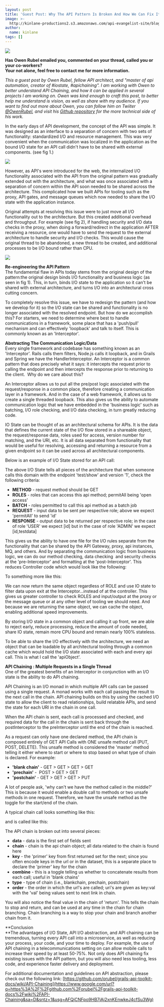 ```yaml
---
layout: post
title: 'Guest Post: Why The API Pattern Is Broken And How We Can Fix It'
image: >-
  http://kinlane-productions2.s3.amazonaws.com/api-evangelist-site/blog/owen-rubel-icon.jpeg
author:
  name: kinlane
tags: []
---
```

[![](http://kinlane-productions2.s3.amazonaws.com/api-evangelist-site/blog/owen-rubel-icon.jpeg)](https://twitter.com/OwenRubel)

**Has Owen Rubel emailed you, commented on your thread, called you or your co-workers?  
Your not alone, feel free to contact me for more information.**

_This a guest post by Owen Rubel, fellow API architect, and "master of api automation, creator of #iostate, #apichaining". I am working with Owen to better understand API Chaining, and how it can be applied in several projects I am working on. Owen was kind enough to craft this post, to better help me understand is vision, as well as share with my audience. If you want to find out more about Owen, you can follow him on Twiiter [@OwenRubel](https://twitter.com/OwenRubel), and visit his [Github repository](https://github.com/orubel) for the more technical side of his work._

In the early days of API development, the concept of the API was simple. It was designed as an interface to a separation of concern with two sets of functionality: standardized I/O and resource management. This was very convenient when the communication was localized in the application as the bound I/O state for an API call didn't have to be shared with external components. (see fig 1.)

![](https://s3.amazonaws.com/kinlane-productions2/api-evangelist/guest-post/owen-rubel/image00.png)

However, as API's were introduced for the web, the internalized I/O functionality associated with the API from the original pattern was gradually extended out with the architecture, and what was once associated with a separation of concern within the API soon needed to be shared across the architecture. This complicated how we built APIs for tooling such as the proxy, API gates, and message queues which now needed to share the I/O state with the application instance.

Original attempts at resolving this issue were to just move all I/O functionality out to the architecture. But this created additional overhead and throughput. For example (see fig 2), if handling security and I/O data checks in the proxy, when doing a forward/redirect in the application AFTER receiving a resource, one would have to send the request to the external architecture to handle security and I/O checks. This would cause the original thread to be abandoned, a new thread to be created, and additional processes to be I/O bound rather than CPU.

![](https://s3.amazonaws.com/kinlane-productions2/api-evangelist/guest-post/owen-rubel/image01.png)

**Re-engineering the API Pattern**  
The fundamental flaw in APIs today stems from the original design of the pattern:the original design binds I/O functionality and business logic (as seen in fig 1). This, in turn, binds I/O state to the application so it can't be shared with external architecture, and turns I/O into an architectural cross cutting concern.

To completely resolve this issue, we have to redesign the pattern (and how we develop for it) so the I/O state can be shared and functionality is no longer associated with the resolved endpoint. But how do we accomplish this? For starters, we need to determine where best to handle communications in a framework, some place that has a 'push/pull' mechanism and can effectively 'loopback' and talk to itself. This is commonly known as an 'Interceptor'.

**Abstracting The Communication Logic/Data**  
Every single framework and codebase has something known as an 'Interceptor'. Rails calls them filters, Node.js calls it loopback, and in Grails and Spring we have the HandlerInterceptor. An Interceptor is a common pattern that does precisely what it says: it intercepts the request prior to calling the endpoint and then intercepts the response prior to returning to the client.  Why do we care about this?

An Interceptor allows us to put all the pre/post logic associated with the request/response in a common place, therefore creating a communication layer in a framework. And in the case of a web framework, it allows us to create a single threaded loopback. This also gives us the ability to automate communication logic that we have embedded in the 'business logic' such as batching, I/O role checking, and I/O data checking, in turn greatly reducing code.

IO State can be thought of as an architectural schema for APIs. It is the data that defines the current state of the I/O flow stored in a shareable object, the request/response data, roles used for access, version number for matching, and the URI, etc. It is all data separated from functionality that would be useful for resolving, accessing and returning a resource from a given endpoint so it can be used across all architectural components.

Below is an example of I/O State stored for an API call:

The above I/O State tells all pieces of the architecture that when someone calls this domain with the endpoint 'test/show' and version '1', check the following criteria:

*   **METHOD** - request method should be GET
*   **ROLES** - roles that can access this api method; permitAll being 'open access'
*   **BATCH** - roles permitted to call this api method as a batch job
*   **REQUEST** - input data to be sent per respective role; above we expect 'permitAll' to send 'id'
*   **RESPONSE** - output data to be returned per respective role; in the case of role 'USER' we expect \[id\] but in the case of role 'ADMIN' we expect \[id,testdata\]

This gives us the ability to have one file for the I/O rules separate from the functionality that can be shared by the API Gateway, proxy, api instances, MQ, and others. And by separating the communication logic from business logic, we can do our method checking, data checking  and security checks at the 'pre-Interceptor' and formatting at the 'post-Interceptor'. This reduces Controller code which would look like the following:

To something more like this:

We can now return the same object regardless of ROLE and use IO state to filter data upon exit at the Interceptor...instead of at the controller. This gives us greater controller to check ROLES and input/output at the proxy or the message queue or at any other level of tooling we should need. And because we are returning the same object, we can cache the object, enabling additional speed improvements.

By storing I/O state in a common object and calling it up front, we are able to reject early, reduce processing, reduce the amount of code needed, share IO state, remain more CPU bound and remain nearly 100% stateless.

To be able to share the I/O effectively with the architecture, we need an object that can be loadable by all architectural tooling through a common cache which would hold the I/O state associated with each and every api call. This is what I call the 'apiObject'.

**API Chaining : Multiple Requests in a Single Thread**  
One of the greatest benefits of an Interceptor in conjunction with an I/O state is the ability to do API chaining.

API Chaining is an I/O monad in which multiple API calls can be passed using a single request. A monad works with each call passing the result to the next call in the chain. API chaining builds on this by using the cached I/O state to allow the client to read relationships, build relatable APIs, and send the state for each URI in the chain in one call.

When the API chain is sent, each call is processed and checked, and required data for the call in the chain is sent back through the postInterceptor to the preInterceptor until the end of the chain is reached.

As a request can only have one declared method, the API chain is composed entirely of GET API Calls with ONE unsafe method call (PUT, POST, DELETE). This unsafe method is considered the 'master' method telling it either where to start or where to stop based on what type of chain is declared. For example:

*   **'blank chain'** \- GET > GET > GET > GET
*   **'prechain'** -  POST > GET > GET
*   **'postchain'** \- GET > GET > GET > PUT

A lot of people ask, 'why can't we have the method called in the middle?' This is because it would enable a double call to methods or two unsafe methods in one request. Therefore, we have the unsafe method as the toggle for the start/end of the chain.

A typical chain call looks something like this:

and is called like this:

The API chain is broken out into several pieces:

*   **data** - data is the first set of fields sent
*   **chain** - chain is the api chain object; all data related to the chain is found here
*   **key** - the 'primer' key from first returned set for the next; since you often encode keys in the url or in the dataset, this is a separate place to declare the 'primer' key for the chain
*   **combine** - this is a toggle telling us whether to concatenate results from each call; useful in 'blank chains'
*   **type** - type of chain (i.e., blankchain, prechain, postchain)
*   **order** - the order in which the url's are called; uri's are given as key:val with the 'val' being values sent to next link in chain.

You will also notice the final value in the chain of 'return'. This tells the chain to stop and return, and can be used at any time in the chain for chain branching. Chain branching is a way to stop your chain and branch another chain from it.

**Conclusion  
**The advantages of I/O State, API I/O abstraction, and API chaining can be tremendous, turning every API call into a microservice, as well as reducing your process, your code, and your time to deploy. For example, the use of API chaining in a telecommunications setting on can allow mobile calls to increase their speed by at least 50-75%. Not only does API chaining fix existing issues with the API pattern, but you will also need less tooling, less code, and experience faster delivery and deployment.

For additional documentation and guidelines on API abstraction, please check out the following link: [https://github.com/orubel/grails-api-toolkit-docs/wiki/API-Chaining](https://www.google.com/url?q=https%3A%2F%2Fgithub.com%2Forubel%2Fgrails-api-toolkit-docs%2Fwiki%2FAPI-Chaining&sa=D&sntz=1&usg=AFQjCNFpo9HB7jAj2xnKEnwkeJ4cfSu3Wg)